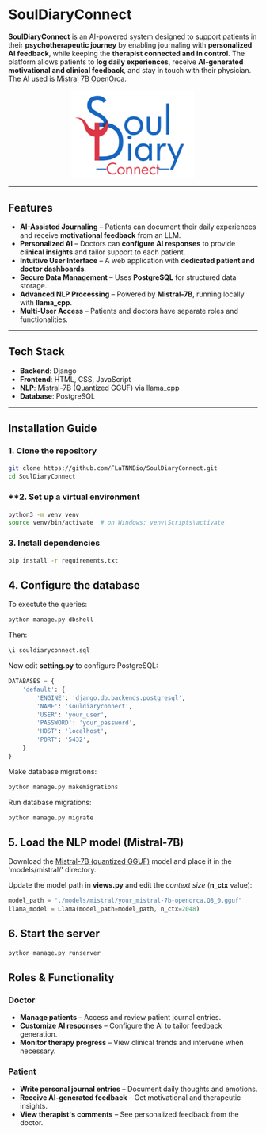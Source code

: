 # SoulDiaryConnect

**SoulDiaryConnect** is an AI-powered system designed to support patients in their **psychotherapeutic journey** by enabling journaling with **personalized AI feedback**, while keeping the **therapist connected and in control**. 
The platform allows patients to **log daily experiences**, receive **AI-generated motivational and clinical feedback**, and stay in touch with their physician.
The AI used is [Mistral 7B OpenOrca](https://huggingface.co/mistralai/Mistral-7B-v0.1).
<p align="center">
  <img src="https://github.com/FLaTNNBio/SoulDiaryConnect/blob/e029cedbdc8da70dbec7e5fe89edf20dfc26bb97/media/logo-blu.png" width="250" alt="Logo SoulDiaryConnect">
</p>

---

## Features

- **AI-Assisted Journaling** – Patients can document their daily experiences and receive **motivational feedback** from an LLM.
- **Personalized AI** – Doctors can **configure AI responses** to provide **clinical insights** and tailor support to each patient.
- **Intuitive User Interface** – A web application with **dedicated patient and doctor dashboards**.
- **Secure Data Management** – Uses **PostgreSQL** for structured data storage.
- **Advanced NLP Processing** – Powered by **Mistral-7B**, running locally with **llama_cpp**.
- **Multi-User Access** – Patients and doctors have separate roles and functionalities.

---

## Tech Stack

- **Backend**: Django
- **Frontend**: HTML, CSS, JavaScript
- **NLP**: Mistral-7B (Quantized GGUF) via llama_cpp
- **Database**: PostgreSQL

---

## Installation Guide

### **1️. Clone the repository**
```sh
git clone https://github.com/FLaTNNBio/SoulDiaryConnect.git
cd SoulDiaryConnect
```

### **2. Set up a virtual environment
```sh
python3 -m venv venv
source venv/bin/activate  # on Windows: venv\Scripts\activate
```

### **3. Install dependencies**
```sh
pip install -r requirements.txt
```

## **4. Configure the database**

To exectute the queries:
```sh
python manage.py dbshell
```

Then:
```sql
\i souldiaryconnect.sql
```

Now edit **setting.py** to configure PostgreSQL:
```python
DATABASES = {
    'default': {
        'ENGINE': 'django.db.backends.postgresql',
        'NAME': 'souldiaryconnect',
        'USER': 'your_user',
        'PASSWORD': 'your_password',
        'HOST': 'localhost',
        'PORT': '5432',
    }
}
```

Make database migrations:
```sh
python manage.py makemigrations
```

Run database migrations:
```sh
python manage.py migrate
```

## **5. Load the NLP model (Mistral-7B)**

Download the [Mistral-7B (quantized GGUF)](https://huggingface.co/TheBloke/Mistral-7B-v0.1-GGUF) model and place it in the 'models/mistral/' directory.

Update the model path in **views.py** and edit the *context size* (**n_ctx** value):
```python
model_path = "./models/mistral/your_mistral-7b-openorca.Q8_0.gguf"
llama_model = Llama(model_path=model_path, n_ctx=2048)
```

## **6. Start the server**
```sh
python manage.py runserver
```
## **Roles & Functionality**
### Doctor
- **Manage patients** – Access and review patient journal entries.
- **Customize AI responses** – Configure the AI to tailor feedback generation.
- **Monitor therapy progress** – View clinical trends and intervene when necessary.
### Patient
- **Write personal journal entries** – Document daily thoughts and emotions.
- **Receive AI-generated feedback** – Get motivational and therapeutic insights.
- **View therapist's comments** – See personalized feedback from the doctor.
